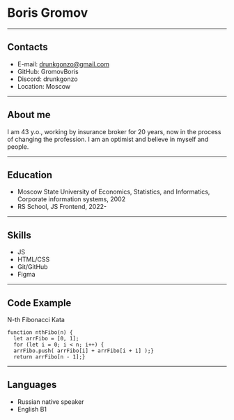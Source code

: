 # Boris Gromov

---

## Contacts

- E-mail: drunkgonzo@gmail.com
- GitHub: GromovBoris
- Discord: drunkgonzo
- Location: Moscow

---

## About me

I am 43 y.o., working by insurance broker for 20 years, now in the process of changing the profession. I am an optimist and believe in myself and people.

---

## Education

- Moscow State University of Economics, Statistics, and Informatics, Corporate information systems, 2002
- RS School, JS Frontend, 2022-

---

## Skills

- JS
- HTML/CSS
- Git/GitHub
- Figma

---

## Code Example

N-th Fibonacci Kata

```
function nthFibo(n) {
  let arrFibo = [0, 1];
  for (let i = 0; i < n; i++) {
  arrFibo.push( arrFibo[i] + arrFibo[i + 1] );}
  return arrFibo[n - 1];}
```

---

## Languages

- Russian native speaker
- English B1
